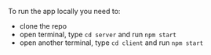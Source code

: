 To run the app locally you need to:
- clone the repo
- open terminal, type `cd server` and run `npm start`
- open another terminal, type `cd client` and run `npm start`
